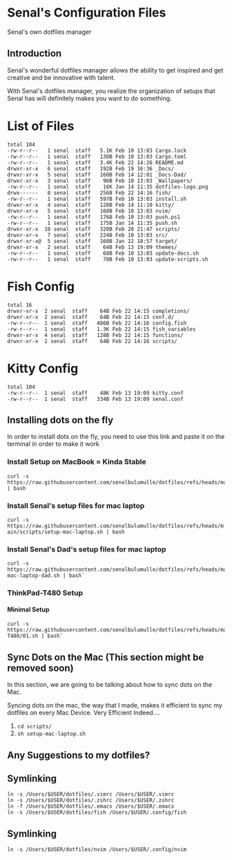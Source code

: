 # Senal's Configuration Files


Senal's own dotfiles manager

## Introduction
Senal's wonderful dotfiles manager allows the ability to get inspired and 
get creative and be innovative with talent. 

With Senal's dotfiles manager, you realize the organization of setups that
Senal has will definitely makes you want to do something.



# List of Files


```shell
total 104
-rw-r--r--   1 senal  staff   5.1K Feb 10 13:03 Cargo.lock
-rw-r--r--   1 senal  staff   130B Feb 10 13:03 Cargo.toml
-rw-r--r--   1 senal  staff   3.4K Feb 22 14:26 README.md
drwxr-xr-x   6 senal  staff   192B Feb 19 16:36 _Docs/
drwxr-xr-x   5 senal  staff   160B Feb 14 12:01 _Docs-Dad/
drwxr-xr-x   3 senal  staff    96B Feb 10 13:03 _Wallpapers/
-rw-r--r--   1 senal  staff    16K Jan 14 11:35 dotfiles-logo.png
drwx------   8 senal  staff   256B Feb 22 14:16 fish/
-rw-r--r--   1 senal  staff   597B Feb 10 13:03 install.sh
drwxr-xr-x   4 senal  staff   128B Feb 14 11:10 kitty/
drwxr-xr-x   5 senal  staff   160B Feb 10 13:03 nvim/
-rw-r--r--   1 senal  staff   176B Feb 10 13:03 push.ps1
-rw-r--r--   1 senal  staff   175B Jan 14 11:35 push.sh
drwxr-xr-x  10 senal  staff   320B Feb 20 21:47 scripts/
drwxr-xr-x   7 senal  staff   224B Feb 10 13:03 src/
drwxr-xr-x@  5 senal  staff   160B Jan 22 18:57 target/
drwxr-xr-x   2 senal  staff    64B Feb 13 19:09 themes/
-rw-r--r--   1 senal  staff    68B Feb 10 13:03 update-docs.sh
-rw-r--r--   1 senal  staff    70B Feb 10 13:03 update-scripts.sh

```


# Fish Config

```
total 16
drwxr-xr-x  2 senal  staff    64B Feb 22 14:15 completions/
drwxr-xr-x  2 senal  staff    64B Feb 22 14:15 conf.d/
-rw-r--r--  1 senal  staff   486B Feb 22 14:16 config.fish
-rw-r--r--  1 senal  staff   1.3K Feb 22 14:15 fish_variables
drwxr-xr-x  4 senal  staff   128B Feb 22 14:15 functions/
drwxr-xr-x  2 senal  staff    64B Feb 22 14:16 scripts/
```



# Kitty Config

```
total 104
-rw-r--r--  1 senal  staff    48K Feb 13 19:09 kitty.conf
-rw-r--r--  1 senal  staff   334B Feb 13 19:09 senal.conf
```








## Installing dots on the fly

In order to install dots on the fly, you need to use this link and paste it on the terminal
in order to make it work




### Install Setup on MacBook = Kinda Stable

``` shell
curl -s https://raw.githubusercontent.com/senalbulumulle/dotfiles/refs/heads/main/install.sh | bash
```


### Install Senal's setup files for mac laptop

`curl -s https://raw.githubusercontent.com/senalbulumulle/dotfiles/refs/heads/main/scripts/setup-mac-laptop.sh | bash`


### Install Senal's Dad's setup files for mac laptop

```
curl -s https://raw.githubusercontent.com/senalbulumulle/dotfiles/refs/heads/main/scripts/setup-mac-laptop-dad.sh | bash`
```











### ThinkPad-T480 Setup

#### Minimal Setup
```
curl -s https://raw.githubusercontent.com/senalbulumulle/dotfiles/refs/heads/main/scripts/ThinkPad-T480/01.sh | bash`
```










## Sync Dots on the Mac (This section might be removed soon)

In this section, we are going to be talking about how to sync dots on the Mac. 

Syncing dots on the mac, the way that I made, makes it efficient to sync
my dotfiles on every Mac Device. Very Efficient Indeed....

1. `cd scripts/`
2. `sh setup-mac-laptop.sh`












## Any Suggestions to my dotfiles?





## Symlinking

```
ln -s /Users/$USER/dotfiles/.vimrc /Users/$USER/.vimrc
ln -s /Users/$USER/dotfiles/.zshrc /Users/$USER/.zshrc
ln -f /Users/$USER/dotfiles/.emacs /Users/$USER/.emacs
ln -s /Users/$USER/dotfiles/fish /Users/$USER/.config/fish
```


## Symlinking

```
ln -s /Users/$USER/dotfiles/nvim /Users/$USER/.config/nvim
```
